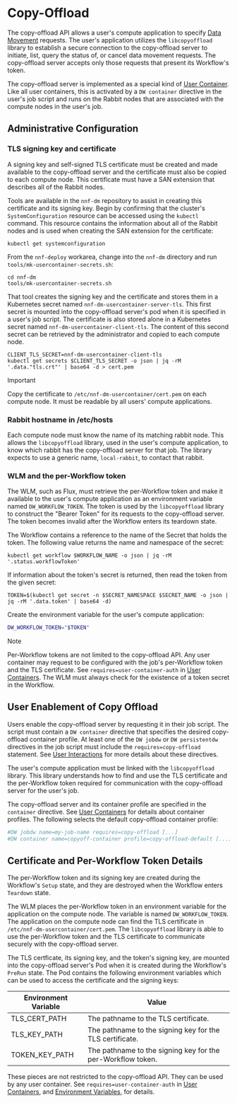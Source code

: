 # Copy-Offload

The copy-offload API allows a user's compute application to specify [Data Movement](../data-movement/readme.md) requests. The user's application utilizes the `libcopyoffload` library to establish a secure connection to the copy-offload server to initiate, list, query the status of, or cancel data movement requests. The copy-offload server accepts only those requests that present its Workflow's token.

The copy-offload server is implemented as a special kind of [User Container](../user-containers/readme.md). Like all user containers, this is activated by a `DW container` directive in the user's job script and runs on the Rabbit nodes that are associated with the compute nodes in the user's job.

## Administrative Configuration

### TLS signing key and certificate

A signing key and self-signed TLS certificate must be created and made available to the copy-offload server and the certificate must also be copied to each compute node. This certificate must have a SAN extension that describes all of the Rabbit nodes.

Tools are available in the `nnf-dm` repository to assist in creating this certificate and its signing key. Begin by confirming that the cluster's `SystemConfiguration` resource can be accessed using the `kubectl` command. This resource contains the information about all of the Rabbit nodes and is used when creating the SAN extension for the certificate:

```console
kubectl get systemconfiguration
```

From the `nnf-deploy` workarea, change into the `nnf-dm` directory and run `tools/mk-usercontainer-secrets.sh`:

```console
cd nnf-dm
tools/mk-usercontainer-secrets.sh
```

That tool creates the signing key and the certificate and stores them in a Kubernetes secret named `nnf-dm-usercontainer-server-tls`. This first secret is mounted into the copy-offload server's pod when it is specified in a user's job script. The certificate is also stored alone in a Kubernetes secret named `nnf-dm-usercontainer-client-tls`. The content of this second secret can be retrieved by the administrator and copied to each compute node.

```console
CLIENT_TLS_SECRET=nnf-dm-usercontainer-client-tls
kubectl get secrets $CLIENT_TLS_SECRET -o json | jq -rM '.data."tls.crt"' | base64 -d > cert.pem
```

> [!IMPORTANT]
> Copy the certificate to `/etc/nnf-dm-usercontainer/cert.pem` on each compute node. It must be readable by all users' compute applications.

### Rabbit hostname in /etc/hosts

Each compute node must know the name of its matching rabbit node. This allows the `libcopyoffload` library, used in the user's compute application, to know which rabbit has the copy-offload server for that job. The library expects to use a generic name, `local-rabbit`, to contact that rabbit.

### WLM and the per-Workflow token

The WLM, such as Flux, must retrieve the per-Workflow token and make it available to the user's compute application as an environment variable named `DW_WORKFLOW_TOKEN`. The token is used by the `libcopyoffload` library to construct the "Bearer Token" for its requests to the copy-offload server. The token becomes invalid after the Workflow enters its teardown state.

The Workflow contains a reference to the name of the Secret that holds the token. The following value returns the name and namespace of the secret:

```console
kubectl get workflow $WORKFLOW_NAME -o json | jq -rM '.status.workflowToken'
```

If information about the token's secret is returned, then read the token from the given secret:

```console
TOKEN=$(kubectl get secret -n $SECRET_NAMESPACE $SECRET_NAME -o json | jq -rM '.data.token' | base64 -d)
```

Create the environment variable for the user's compute application:

```bash
DW_WORKFLOW_TOKEN="$TOKEN"
```

> [!NOTE]
> Per-Workflow tokens are not limited to the copy-offload API. Any user container may request to be configured with the job's per-Workflow token and the TLS certificate. See `requires=user-container-auth` in [User Containers](../user-containers/readme.md). The WLM must always check for the existence of a token secret in the Workflow.

## User Enablement of Copy Offload

Users enable the copy-offload server by requesting it in their job script. The script must contain a `DW container` directive that specifies the desired copy-offload container profile. At least one of the `DW jobdw` or `DW persistentdw` directives in the job script must include the `requires=copy-offload` statement. See [User Interactions](../user-interactions/readme.md) for more details about these directives.

The user's compute application must be linked with the `libcopyoffload` library. This library understands how to find and use the TLS certificate and the per-Workflow token required for communication with the copy-offload server for the user's job.

The copy-offload server and its container profile are specified in the `container` directive. See [User Containers](../user-containers/readme.md) for details about container profiles. The following selects the default copy-offload container profile:

```bash
#DW jobdw name=my-job-name requires=copy-offload [...]
#DW container name=copyoff-container profile=copy-offload-default [...]
```

## Certificate and Per-Workflow Token Details

The per-Workflow token and its signing key are created during the Workflow's `Setup` state, and they are destroyed when the Workflow enters `Teardown` state.

The WLM places the per-Workflow token in an environment variable for the application on the compute node. The variable is named `DW_WORKFLOW_TOKEN`. The application on the compute node can find the TLS certificate in `/etc/nnf-dm-usercontainer/cert.pem`. The `libcopyoffload` library is able to use the per-Workflow token and the TLS certificate to communicate securely with the copy-offload server.

The TLS certficate, its signing key, and the token's signing key, are mounted into the copy-offload server's Pod when it is created during the Workflow's `PreRun` state. The Pod contains the following environment variables which can be used to access the certificate and the signing keys:

| Environment Variable | Value |
|----------------------|-------|
| TLS_CERT_PATH | The pathname to the TLS certificate. |
| TLS_KEY_PATH | The pathname to the signing key for the TLS certificate. |
| TOKEN_KEY_PATH | The pathname to the signing key for the per-Workflow token. |

These pieces are not restricted to the copy-offload API. They can be used by any user container. See `requires=user-container-auth` in [User Containers](../user-containers/readme.md), and [Environment Variables](../user-interactions/readme.md#environment-variables), for details.

